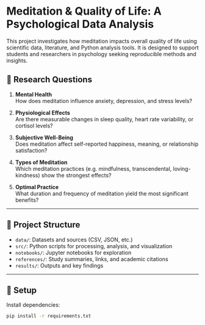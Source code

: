 # Meditation & Quality of Life: A Psychological Data Analysis

This project investigates how meditation impacts overall quality of life using scientific data, literature, and Python analysis tools. It is designed to support students and researchers in psychology seeking reproducible methods and insights.

## 🧠 Research Questions

1. **Mental Health**  
   How does meditation influence anxiety, depression, and stress levels?

2. **Physiological Effects**  
   Are there measurable changes in sleep quality, heart rate variability, or cortisol levels?

3. **Subjective Well-Being**  
   Does meditation affect self-reported happiness, meaning, or relationship satisfaction?

4. **Types of Meditation**  
   Which meditation practices (e.g. mindfulness, transcendental, loving-kindness) show the strongest effects?

5. **Optimal Practice**  
   What duration and frequency of meditation yield the most significant benefits?

---

## 📁 Project Structure

- `data/`: Datasets and sources (CSV, JSON, etc.)
- `src/`: Python scripts for processing, analysis, and visualization
- `notebooks/`: Jupyter notebooks for exploration
- `references/`: Study summaries, links, and academic citations
- `results/`: Outputs and key findings

---

## 🔧 Setup

Install dependencies:

```bash
pip install -r requirements.txt
